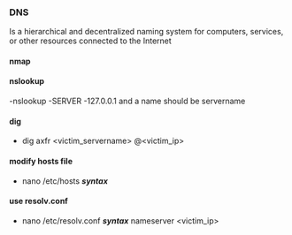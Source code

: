 ### DNS
Is a hierarchical and decentralized naming system for computers, services, or other resources connected to the Internet

#### nmap

#### nslookup

-nslookup
-SERVER <victim ip>
-127.0.0.1
and a name should be servername

#### dig
- dig axfr <victim_servername> @<victim_ip>

#### modify hosts file
- nano /etc/hosts
  ***syntax***
    <victim ip> <victim servername>
    
#### use resolv.conf
- nano /etc/resolv.conf
  ***syntax***
    nameserver <victim_ip>
